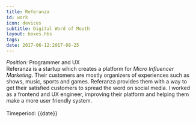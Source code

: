 ```yaml
---
title: Referanza
id: work
icon: devices
subtitle: Digital Word of Mouth
layout: boxes.hbs
tags: 
date: 2017-06-12:2017-08-25
---
```

*Position:* Programmer  and UX
<br>
Referanza is a startup which creates a platform for _Micro Influencer Marketing_. Their customers are mostly organizers of experiences such as shows, music, sports and games. Referanza provides them with a way to get their satisfied customers to spread the word on social media. I worked as a frontend and UX engineer, improving their platform and helping them make a more user friendly system.
<br><br>
Timeperiod: {{date}}

